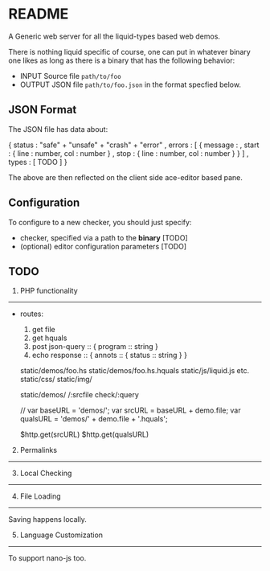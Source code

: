 README
======

A Generic web server for all the liquid-types based web demos.

There is nothing liquid specific of course, one can put in whatever 
binary one likes as long as there is a binary that has the following
behavior:

  + INPUT   Source file `path/to/foo`
  + OUTPUT  JSON file   `path/to/foo.json` in the format specfied below.

JSON Format
-----------

The JSON file has data about:

  { status : "safe" + "unsafe" + "crash" + "error"
  , errors : [ { message : 
               , start   : { line : number, col : number } 
               , stop    : { line : number, col : number } 
               }
             ]
  , types  : [ TODO ]
  }

The above are then reflected on the client side ace-editor based pane.

Configuration
-------------

To configure to a new checker, you should just specify:

  + checker, specified via a path to the **binary** [TODO]
  + (optional) editor configuration parameters      [TODO]

TODO
----

1. PHP functionality
--------------------

  + routes:
      1. get  file
      2. get  hquals
      3. post json-query :: { program :: string }
      4. echo response   :: { annots  :: { status :: string } } 

     
      static/demos/foo.hs
      static/demos/foo.hs.hquals
      static/js/liquid.js etc.
      static/css/
      static/img/
        

      static/demos/ /:srcfile
      check/:query


    // var baseURL    = 'demos/';
    var srcURL        = baseURL + demo.file;
    var qualsURL      = 'demos/' + demo.file + '.hquals';
   

    $http.get(srcURL)
    $http.get(qualsURL)

2. Permalinks
-------------

3. Local Checking
-----------------

4. File Loading
---------------

Saving happens locally.

5. Language Customization
-------------------------

To support nano-js too.
